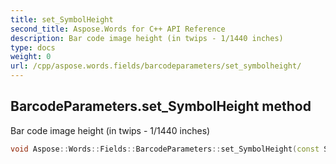 ```yaml
---
title: set_SymbolHeight
second_title: Aspose.Words for C++ API Reference
description: Bar code image height (in twips - 1/1440 inches) 
type: docs
weight: 0
url: /cpp/aspose.words.fields/barcodeparameters/set_symbolheight/
---
```

## BarcodeParameters.set_SymbolHeight method


Bar code image height (in twips - 1/1440 inches)

```cpp
void Aspose::Words::Fields::BarcodeParameters::set_SymbolHeight(const System::String &value)
```

